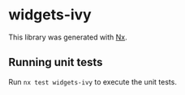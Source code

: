 # widgets-ivy

This library was generated with [Nx](https://nx.dev).

## Running unit tests

Run `nx test widgets-ivy` to execute the unit tests.
